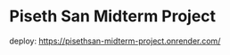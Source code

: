Piseth San Midterm Project 
==========================
deploy: https://pisethsan-midterm-project.onrender.com/
